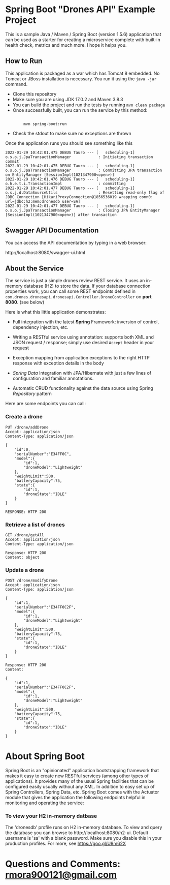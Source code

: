# Spring Boot "Drones API" Example Project

This is a sample Java / Maven / Spring Boot (version 1.5.6) application that can be used as a starter for creating a microservice complete with built-in health check, metrics and much more. I hope it helps you.

## How to Run 

This application is packaged as a war which has Tomcat 8 embedded. No Tomcat or JBoss installation is necessary. You run it using the ```java -jar``` command.

* Clone this repository 
* Make sure you are using JDK 17.0.2 and Maven 3.8.3
* You can build the project and run the tests by running ```mvn clean package```
* Once successfully built, you can run the service by this method:
```
       
        mvn spring-boot:run 
```
* Check the stdout to make sure no exceptions are thrown

Once the application runs you should see something like this

```
2022-01-29 10:42:01.475 DEBUG Tauro --- [   scheduling-1] o.s.o.j.JpaTransactionManager            : Initiating transaction commit
2022-01-29 10:42:01.475 DEBUG Tauro --- [   scheduling-1] o.s.o.j.JpaTransactionManager            : Committing JPA transaction on EntityManager [SessionImpl(1021347900<open>)]
2022-01-29 10:42:01.476 DEBUG Tauro --- [   scheduling-1] o.h.e.t.i.TransactionImpl                : committing
2022-01-29 10:42:01.477 DEBUG Tauro --- [   scheduling-1] o.s.j.d.DataSourceUtils                  : Resetting read-only flag of JDBC Connection [HikariProxyConnection@1856536019 wrapping conn0: url=jdbc:h2:mem:dronesdb user=SA]
2022-01-29 10:42:01.477 DEBUG Tauro --- [   scheduling-1] o.s.o.j.JpaTransactionManager            : Closing JPA EntityManager [SessionImpl(1021347900<open>)] after transaction
```
## Swagger API Documentation

You can access the API documentation by typing in a web browser:

http://localhost:8080/swagger-ui.html

## About the Service

The service is just a simple drones review REST service. It uses an in-memory database (H2) to store the data.  If your database connection properties work, you can call some REST endpoints defined in ```com.drones.dronesapi.dronesapi.Controller.DroneController``` on **port 8080**. (see below)


Here is what this little application demonstrates: 

* Full integration with the latest **Spring** Framework: inversion of control, dependency injection, etc.

* Writing a RESTful service using annotation: supports both XML and JSON request / response; simply use desired ``Accept`` header in your request
* Exception mapping from application exceptions to the right HTTP response with exception details in the body
* *Spring Data* Integration with JPA/Hibernate with just a few lines of configuration and familiar annotations. 
* Automatic CRUD functionality against the data source using Spring *Repository* pattern


Here are some endpoints you can call:

### Create a drone

```
PUT /drone/addDrone
Accept: application/json
Content-Type: application/json

{
    "id":0,
    "serialNumber":"E34FF0C",
    "model":{
        "id":1,
        "droneModel":"Lightweight"
    },
    "weightLimit":500,
    "batteryCapacity":75,
    "state":{
        "id":1,
        "droneState":"IDLE"
    }
}

RESPONSE: HTTP 200 

```

### Retrieve a list of drones

```
GET /drone/getAll
Accept: application/json
Content-Type: application/json

Response: HTTP 200
Content: object 
```

### Update a drone
```
POST /drone/modifyDrone
Accept: application/json
Content-Type: application/json

{
    "id":1,
    "serialNumber":"E34FF0C2F",
    "model":{
        "id":1,
        "droneModel":"Lightweight"
    },
    "weightLimit":500,
    "batteryCapacity":75,
    "state":{
        "id":1,
        "droneState":"IDLE"
    }
}

Response: HTTP 200
Content: 
 
{
    "id":1,
    "serialNumber":"E34FF0C2F",
    "model":{
        "id":1,
        "droneModel":"Lightweight"
    },
    "weightLimit":500,
    "batteryCapacity":75,
    "state":{
        "id":1,
        "droneState":"IDLE"
    }
}

```

# About Spring Boot

Spring Boot is an "opinionated" application bootstrapping framework that makes it easy to create new RESTful services (among other types of applications). It provides many of the usual Spring facilities that can be configured easily usually without any XML. In addition to easy set up of Spring Controllers, Spring Data, etc. Spring Boot comes with the Actuator module that gives the application the following endpoints helpful in monitoring and operating the service:


### To view your H2 in-memory datbase

The 'dronesdb' profile runs on H2 in-memory database. To view and query the database you can browse to http://localhost:8080/h2-ui. Default username is 'sa' with a blank password. Make sure you disable this in your production profiles. For more, see https://goo.gl/U8m62X

# Questions and Comments: rmora900121@gmail.com